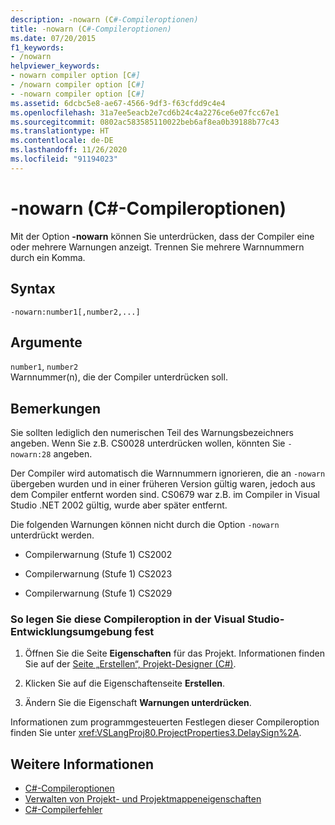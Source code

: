 ```yaml
---
description: -nowarn (C#-Compileroptionen)
title: -nowarn (C#-Compileroptionen)
ms.date: 07/20/2015
f1_keywords:
- /nowarn
helpviewer_keywords:
- nowarn compiler option [C#]
- /nowarn compiler option [C#]
- -nowarn compiler option [C#]
ms.assetid: 6dcbc5e8-ae67-4566-9df3-f63cfdd9c4e4
ms.openlocfilehash: 31a7ee5eacb2e7cd6b24c4a2276ce6e07fcc67e1
ms.sourcegitcommit: 0802ac583585110022beb6af8ea0b39188b77c43
ms.translationtype: HT
ms.contentlocale: de-DE
ms.lasthandoff: 11/26/2020
ms.locfileid: "91194023"
---
```

# <a name="-nowarn-c-compiler-options"></a>-nowarn (C#-Compileroptionen)

Mit der Option **-nowarn** können Sie unterdrücken, dass der Compiler eine oder mehrere Warnungen anzeigt. Trennen Sie mehrere Warnnummern durch ein Komma.  
  
## <a name="syntax"></a>Syntax  
  
```console  
-nowarn:number1[,number2,...]  
```  
  
## <a name="arguments"></a>Argumente  

 `number1`, `number2`  
 Warnnummer(n), die der Compiler unterdrücken soll.  
  
## <a name="remarks"></a>Bemerkungen  

 Sie sollten lediglich den numerischen Teil des Warnungsbezeichners angeben. Wenn Sie z.B. CS0028 unterdrücken wollen, könnten Sie `-nowarn:28` angeben.  
  
 Der Compiler wird automatisch die Warnnummern ignorieren, die an `-nowarn` übergeben wurden und in einer früheren Version gültig waren, jedoch aus dem Compiler entfernt worden sind. CS0679 war z.B. im Compiler in Visual Studio .NET 2002 gültig, wurde aber später entfernt.  
  
 Die folgenden Warnungen können nicht durch die Option `-nowarn` unterdrückt werden.  
  
- Compilerwarnung (Stufe 1) CS2002  
  
- Compilerwarnung (Stufe 1) CS2023  
  
- Compilerwarnung (Stufe 1) CS2029  
  
### <a name="to-set-this-compiler-option-in-the-visual-studio-development-environment"></a>So legen Sie diese Compileroption in der Visual Studio-Entwicklungsumgebung fest  
  
1. Öffnen Sie die Seite **Eigenschaften** für das Projekt. Informationen finden Sie auf der [Seite „Erstellen“, Projekt-Designer (C#)](/visualstudio/ide/reference/build-page-project-designer-csharp).  
  
2. Klicken Sie auf die Eigenschaftenseite **Erstellen**.  
  
3. Ändern Sie die Eigenschaft **Warnungen unterdrücken**.  
  
 Informationen zum programmgesteuerten Festlegen dieser Compileroption finden Sie unter <xref:VSLangProj80.ProjectProperties3.DelaySign%2A>.  
  
## <a name="see-also"></a>Weitere Informationen

- [C#-Compileroptionen](./index.md)
- [Verwalten von Projekt- und Projektmappeneigenschaften](/visualstudio/ide/managing-project-and-solution-properties)
- [C#-Compilerfehler](../compiler-messages/index.md)
